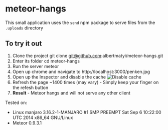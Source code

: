 meteor-hangs
============

This small application uses the `send` npm package to serve files from the `.uploads` directory

## To try it out

1. Clone the project
        git clone git@github.com:albertmatyi/meteor-hangs.git
1. Enter its folder
        cd meteor-hangs
1. Run the server
        meteor
1. Open up chrome and navigate to
        http://localhost:3000/penken.jpg
1. Open up the Inspector and disable the cache
    ![Disable cache](http://i.imgur.com/NuATTPq.png)
1. Refresh the page ~1400 times (may vary) - Simply keep your finger on the refesh button
1. **Result** - Meteor hangs and will not serve any other client


Tested on:

* Linux manjaro 3.16.2-1-MANJARO #1 SMP PREEMPT Sat Sep 6 10:22:00 UTC 2014 x86_64 GNU/Linux
* Meteor 0.9.3.1



